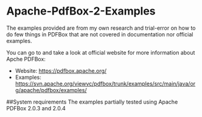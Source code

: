 # Apache-PdfBox-2-Examples

The examples provided are from my own research and trial-error on how to do few things in PDFBox that are not covered in documentation nor official examples.

You can go to and take a look at official website for more information about Apche PDFBox:
* Website: https://pdfbox.apache.org/
* Examples: https://svn.apache.org/viewvc/pdfbox/trunk/examples/src/main/java/org/apache/pdfbox/examples/


##System requirements
The examples partially tested using Apache PDFBox 2.0.3 and 2.0.4